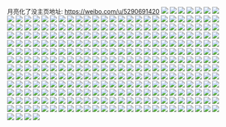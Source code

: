月亮化了没主页地址: https://weibo.com/u/5290691420 
![](https://wx4.sinaimg.cn/mw2000/005M3cwAly1h90er2csirj316o1gp4qp.jpg) 
![](https://wx4.sinaimg.cn/mw2000/005M3cwAly1h90er9rwdej310d1a64f2.jpg) 
![](https://wx4.sinaimg.cn/mw2000/005M3cwAly1h6tk361dhxj30u00ywtdf.jpg) 
![](https://wx4.sinaimg.cn/mw2000/005M3cwAly1h6tk2rx4vxj30u00ucmzf.jpg) 
![](https://wx4.sinaimg.cn/mw2000/005M3cwAly1h6tk2sspnzj30u010ijrx.jpg) 
![](https://wx4.sinaimg.cn/mw2000/005M3cwAly1h6tk2wdkg2j30u010cq3w.jpg) 
![](https://wx4.sinaimg.cn/mw2000/005M3cwAly1h6tk2qx6goj30ua0u0775.jpg) 
![](https://wx4.sinaimg.cn/mw2000/005M3cwAly1h6tk32t297j30u00ys42m.jpg) 
![](https://wx4.sinaimg.cn/mw2000/005M3cwAly1h6tk2urlwbj30u00zewjh.jpg) 
![](https://wx4.sinaimg.cn/mw2000/005M3cwAly1h6j2t4lu03j30u0140tce.jpg) 
![](https://wx4.sinaimg.cn/mw2000/005M3cwAly1h6j2urnlq0j30u01e97ba.jpg) 
![](https://wx4.sinaimg.cn/mw2000/005M3cwAly1h63vnm0ry2j30u0140tn5.jpg) 
![](https://wx4.sinaimg.cn/mw2000/005M3cwAly1h63vvnpbm1j30u014wwme.jpg) 
![](https://wx4.sinaimg.cn/mw2000/005M3cwAly1h63w0zl7knj30u017y106.jpg) 
![](https://wx4.sinaimg.cn/mw2000/005M3cwAly1h63vysjgkaj30u00z0tkz.jpg) 
![](https://wx4.sinaimg.cn/mw2000/005M3cwAly1h5epfsa275j31ba0zgx6p.jpg) 
![](https://wx4.sinaimg.cn/mw2000/005M3cwAly1h5epfu7bouj31hz1zze2p.jpg) 
![](https://wx4.sinaimg.cn/mw2000/005M3cwAly1h5epftfjipj32c0340u0x.jpg) 
![](https://wx4.sinaimg.cn/mw2000/005M3cwAly1h5epfv8hbrj32wj26ekjl.jpg) 
![](https://wx4.sinaimg.cn/mw2000/005M3cwAgy1h4kmef9vz7j30u00u0wl6.jpg) 
![](https://wx4.sinaimg.cn/mw2000/005M3cwAgy1h4kd6kgylxj30u0140wn6.jpg) 
![](https://wx4.sinaimg.cn/mw2000/005M3cwAgy1h4kd6ike6rj30u0140jxw.jpg) 
![](https://wx4.sinaimg.cn/mw2000/005M3cwAgy1h4kmefr56fj31400u0q9h.jpg) 
![](https://wx4.sinaimg.cn/mw2000/005M3cwAgy1h4azk6wty4j32c0340npg.jpg) 
![](https://wx4.sinaimg.cn/mw2000/005M3cwAgy1h4azjy9gi2j32c0340qv5.jpg) 
![](https://wx4.sinaimg.cn/mw2000/005M3cwAgy1h4azjz7y9yj31v01q0avf.jpg) 
![](https://wx4.sinaimg.cn/mw2000/005M3cwAgy1h4azk08igdj32c0340qv5.jpg) 
![](https://wx4.sinaimg.cn/mw2000/005M3cwAgy1h45d7r3vjuj318y1pt1br.jpg) 
![](https://wx4.sinaimg.cn/mw2000/005M3cwAgy1h45d7tyd77j32c0340hdt.jpg) 
![](https://wx4.sinaimg.cn/mw2000/005M3cwAgy1h45ddtkc4nj30yi0jfgqm.jpg) 
![](https://wx4.sinaimg.cn/mw2000/005M3cwAgy1h45d7su5taj32c02y3x6p.jpg) 
![](https://wx4.sinaimg.cn/mw2000/005M3cwAgy1h45ddswigpj30ni0mfdla.jpg) 
![](https://wx4.sinaimg.cn/mw2000/005M3cwAly1h3syh2v9mij30sg1dnwub.jpg) 
![](https://wx4.sinaimg.cn/mw2000/005M3cwAly1h3syh6khybj30t610ywo8.jpg) 
![](https://wx4.sinaimg.cn/mw2000/005M3cwAly1h3syh0vwvxj30vp0w5jua.jpg) 
![](https://wx4.sinaimg.cn/mw2000/005M3cwAly1h3syh3n9k2j32c03404qp.jpg) 
![](https://wx4.sinaimg.cn/mw2000/005M3cwAly1h3sz8rmlwnj30s10v17c8.jpg) 
![](https://wx4.sinaimg.cn/mw2000/005M3cwAly1h3syh4465nj30yi11bgqw.jpg) 
![](https://wx4.sinaimg.cn/mw2000/005M3cwAly1h3sz4xedb4j30zs0tu48q.jpg) 
![](https://wx4.sinaimg.cn/mw2000/005M3cwAgy1h3syjviougj30sg16oh8y.jpg) 
![](https://wx4.sinaimg.cn/mw2000/005M3cwAly1h3syh1ghc1j32ds2dshdt.jpg) 
![](https://wx4.sinaimg.cn/mw2000/005M3cwAly1h2u67849ojj30u0140n3f.jpg) 
![](https://wx4.sinaimg.cn/mw2000/005M3cwAly1h2u676zecvj30sg1sr4bq.jpg) 
![](https://wx4.sinaimg.cn/mw2000/005M3cwAly1h2u67gkafxj30lc0sg0z8.jpg) 
![](https://wx4.sinaimg.cn/mw2000/005M3cwAly1h2u679jz5jj30u0140agv.jpg) 
![](https://wx4.sinaimg.cn/mw2000/005M3cwAly1h2u67anepgj30u01hd7bt.jpg) 
![](https://wx4.sinaimg.cn/mw2000/005M3cwAly1h2u6cm4ugvj30u0141k2d.jpg) 
![](https://wx4.sinaimg.cn/mw2000/005M3cwAly1h1tf9w2dz4j31o0280u0z.jpg) 
![](https://wx4.sinaimg.cn/mw2000/005M3cwAly1h1tfa10uloj31or280kjm.jpg) 
![](https://wx4.sinaimg.cn/mw2000/005M3cwAly1h1tf9xy356j316o1kwu0x.jpg) 
![](https://wx4.sinaimg.cn/mw2000/005M3cwAly1h1s75he6xnj31s035su0y.jpg) 
![](https://wx4.sinaimg.cn/mw2000/005M3cwAly1h1s75idu8wj30vg1bzjzn.jpg) 
![](https://wx4.sinaimg.cn/mw2000/005M3cwAly1h1s7l33huij30mi0u0ter.jpg) 
![](https://wx4.sinaimg.cn/mw2000/005M3cwAly1h1s758cqrmj30u01sxaqz.jpg) 
![](https://wx4.sinaimg.cn/mw2000/005M3cwAly1h1s5ttev87j30sg3g9e81.jpg) 
![](https://wx4.sinaimg.cn/mw2000/005M3cwAly1h1s759id0mj30mi0u045u.jpg) 
![](https://wx4.sinaimg.cn/mw2000/005M3cwAly1h14um1i68mj30s91nijzf.jpg) 
![](https://wx4.sinaimg.cn/mw2000/005M3cwAly1h14ul7darzj31pp2dr4gd.jpg) 
![](https://wx4.sinaimg.cn/mw2000/005M3cwAly1h14ul9fqfpj30sg4n3hdu.jpg) 
![](https://wx4.sinaimg.cn/mw2000/005M3cwAly1h14ulbgwtqj30sg2xt7wh.jpg) 
![](https://wx4.sinaimg.cn/mw2000/005M3cwAly1h14ulgfss3j30sg6fp7wj.jpg) 
![](https://wx4.sinaimg.cn/mw2000/005M3cwAly1h14ul4904nj30sg4v24qq.jpg) 
![](https://wx4.sinaimg.cn/mw2000/005M3cwAly1h14ulkm3c9j32dc35sx6r.jpg) 
![](https://wx4.sinaimg.cn/mw2000/005M3cwAly1h14ul6b2pvj30sg280aw5.jpg) 
![](https://wx4.sinaimg.cn/mw2000/005M3cwAly1h14ul6n0csj30sg0r343m.jpg) 
![](https://wx4.sinaimg.cn/mw2000/005M3cwAly1h0z9bjiyyvj31o01o0kjl.jpg) 
![](https://wx4.sinaimg.cn/mw2000/005M3cwAly1h01s1600ooj31yb2ewb2a.jpg) 
![](https://wx4.sinaimg.cn/mw2000/005M3cwAly1h01s17ccv1j31xt2wox6p.jpg) 
![](https://wx4.sinaimg.cn/mw2000/005M3cwAgy1gz57q1n4xqj32ds2ds1l0.jpg) 
![](https://wx4.sinaimg.cn/mw2000/005M3cwAgy1gz57oywh12j32zy21xkjl.jpg) 
![](https://wx4.sinaimg.cn/mw2000/005M3cwAgy1gz57sxqzjcj30sg1s0b29.jpg) 
![](https://wx4.sinaimg.cn/mw2000/005M3cwAgy1gz57pwvci0j31t62g0npd.jpg) 
![](https://wx4.sinaimg.cn/mw2000/005M3cwAgy1gz57z14m7dj32dc35s1l0.jpg) 
![](https://wx4.sinaimg.cn/mw2000/005M3cwAgy1gz57q6pajtj32dc35sx6r.jpg) 
![](https://wx4.sinaimg.cn/mw2000/005M3cwAgy1gz1ilpwaicj32c03404qp.jpg) 
![](https://wx4.sinaimg.cn/mw2000/005M3cwAgy1gyy5exv1y7j30u00ov7al.jpg) 
![](https://wx4.sinaimg.cn/mw2000/005M3cwAgy1gyy5a7jjvrj30u01920x6.jpg) 
![](https://wx4.sinaimg.cn/mw2000/005M3cwAgy1gyyaimgckaj30u00yu7aj.jpg) 
![](https://wx4.sinaimg.cn/mw2000/005M3cwAgy1gyy5a6nq00j30u01acwj4.jpg) 
![](https://wx4.sinaimg.cn/mw2000/005M3cwAgy1gyy5vf14ezj30u013atfy.jpg) 
![](https://wx4.sinaimg.cn/mw2000/005M3cwAgy1gyy5akkxzdj313u0tuq9x.jpg) 
![](https://wx4.sinaimg.cn/mw2000/005M3cwAgy1gyy5elftd0j30u0140jws.jpg) 
![](https://wx4.sinaimg.cn/mw2000/005M3cwAgy1gyy5erh6fbj30u018vdmg.jpg) 
![](https://wx4.sinaimg.cn/mw2000/005M3cwAgy1gyy5izaxlbj30w60ld7a5.jpg) 
![](https://wx4.sinaimg.cn/mw2000/005M3cwAgy1gxrf4j8p9nj31sc2dshdu.jpg) 
![](https://wx4.sinaimg.cn/mw2000/005M3cwAgy1gxrf48ujx2j31dj2ds7wi.jpg) 
![](https://wx4.sinaimg.cn/mw2000/005M3cwAgy1gxrf4ax0kjj31rt1td1ky.jpg) 
![](https://wx4.sinaimg.cn/mw2000/005M3cwAgy1gxrf474q97j30mi0u0wqf.jpg) 
![](https://wx4.sinaimg.cn/mw2000/005M3cwAgy1gx9wap5k0bj31sc1scb29.jpg) 
![](https://wx4.sinaimg.cn/mw2000/005M3cwAgy1gx9wazvc52j32c02c0hdt.jpg) 
![](https://wx4.sinaimg.cn/mw2000/005M3cwAgy1gx9wd46e1tj31o02807wh.jpg) 
![](https://wx4.sinaimg.cn/mw2000/005M3cwAgy1gx9watu7h3j32392xsqv5.jpg) 
![](https://wx4.sinaimg.cn/mw2000/005M3cwAgy1gx9was1cemj31sc2ds1kh.jpg) 
![](https://wx4.sinaimg.cn/mw2000/005M3cwAgy1gx9way9ew6j31o00xuao7.jpg) 
![](https://wx4.sinaimg.cn/mw2000/005M3cwAgy1gx9waupl3sj30sg1kw7jx.jpg) 
![](https://wx4.sinaimg.cn/mw2000/005M3cwAgy1gx9wjqfxa7j312g0pi121.jpg) 
![](https://wx4.sinaimg.cn/mw2000/005M3cwAgy1gx9waxn9o9j32ao2q4b2b.jpg) 
![](https://wx4.sinaimg.cn/mw2000/005M3cwAgy1gwzq4myty1j30sg2wae81.jpg) 
![](https://wx4.sinaimg.cn/mw2000/005M3cwAgy1gx0yb4bzetj31pi2bbb2a.jpg) 
![](https://wx4.sinaimg.cn/mw2000/005M3cwAgy1gx0y7g5tsej31o0280u0x.jpg) 
![](https://wx4.sinaimg.cn/mw2000/005M3cwAgy1gwzpwe3cflj30sg2gab29.jpg) 
![](https://wx4.sinaimg.cn/mw2000/005M3cwAgy1gx0yb7ozm6j31sg2ds1kz.jpg) 
![](https://wx4.sinaimg.cn/mw2000/005M3cwAgy1gwzpz8zubaj30sg1dsk8p.jpg) 
![](https://wx4.sinaimg.cn/mw2000/005M3cwAgy1gx0y7e32hrj31s035shdu.jpg) 
![](https://wx4.sinaimg.cn/mw2000/005M3cwAgy1gx0yev559wj30fp0kqwgi.jpg) 
![](https://wx4.sinaimg.cn/mw2000/005M3cwAgy1gx0ybs6xhgj30sg1rm1ip.jpg) 
![](https://wx4.sinaimg.cn/mw2000/005M3cwAgy1gvu194cvj8j30k00zkdru.jpg) 
![](https://wx4.sinaimg.cn/mw2000/005M3cwAgy1gvu2k9ygmsj33402c0kjl.jpg) 
![](https://wx4.sinaimg.cn/mw2000/005M3cwAgy1gvu13opoxgj32c029dnpd.jpg) 
![](https://wx4.sinaimg.cn/mw2000/005M3cwAgy1gvu2td2a2dj32c033zkjm.jpg) 
![](https://wx4.sinaimg.cn/mw2000/005M3cwAgy1gvu38f9gnmj315u0tgndw.jpg) 
![](https://wx4.sinaimg.cn/mw2000/005M3cwAgy1gvqdcy25qwj60tz116k8q02.jpg) 
![](https://wx4.sinaimg.cn/mw2000/005M3cwAgy1gvqdcwicu1j62c03407wj02.jpg) 
![](https://wx4.sinaimg.cn/mw2000/005M3cwAgy1gvu11xnrqrj30sg2wqe81.jpg) 
![](https://wx4.sinaimg.cn/mw2000/005M3cwAgy1gvu2gxqkntj30sg2hj1kx.jpg) 
![](https://wx4.sinaimg.cn/mw2000/005M3cwAgy1gu09yukgz1j62c0340b2a02.jpg) 
![](https://wx4.sinaimg.cn/mw2000/005M3cwAgy1gu09yo3zw4j62322xne8102.jpg) 
![](https://wx4.sinaimg.cn/mw2000/005M3cwAgy1gu0a3j6yscj61o025gkjl02.jpg) 
![](https://wx4.sinaimg.cn/mw2000/005M3cwAgy1gu0a3ho1zij61o01o0b2902.jpg) 
![](https://wx4.sinaimg.cn/mw2000/005M3cwAgy1gu09zrxrjhj60kk0pd0zu02.jpg) 
![](https://wx4.sinaimg.cn/mw2000/005M3cwAgy1gu09ys24noj62c03404qr02.jpg) 
![](https://wx4.sinaimg.cn/mw2000/005M3cwAgy1gu0a1qazkrj616o1kwhdu02.jpg) 
![](https://wx4.sinaimg.cn/mw2000/005M3cwAgy1gu09z0g427j63402c01kz02.jpg) 
![](https://wx4.sinaimg.cn/mw2000/005M3cwAgy1gu0a3ktgv0j62ao328qv702.jpg) 
![](https://wx4.sinaimg.cn/mw2000/005M3cwAly1gt0iaevicij30u00u07aw.jpg) 
![](https://wx4.sinaimg.cn/mw2000/005M3cwAly1gt0iagq3c3j31400u0tg9.jpg) 
![](https://wx4.sinaimg.cn/mw2000/005M3cwAly1gt0iaid4dej31400u0qa7.jpg) 
![](https://wx4.sinaimg.cn/mw2000/005M3cwAly1gt0iajf4znj30u00u043t.jpg) 
![](https://wx4.sinaimg.cn/mw2000/005M3cwAly1gt0ialaztsj31400u049e.jpg) 
![](https://wx4.sinaimg.cn/mw2000/005M3cwAly1gt0iawroj5j30u00u00xt.jpg) 
![](https://wx4.sinaimg.cn/mw2000/005M3cwAly1grddubariuj316o1kwnpd.jpg) 
![](https://wx4.sinaimg.cn/mw2000/005M3cwAly1grddtq7dbrj32c01mwb29.jpg) 
![](https://wx4.sinaimg.cn/mw2000/005M3cwAly1grddtuyotej31al1kw1kz.jpg) 
![](https://wx4.sinaimg.cn/mw2000/005M3cwAly1grde1gyxkxj30sg2837wj.jpg) 
![](https://wx4.sinaimg.cn/mw2000/005M3cwAly1grddui59skj31kw16okjn.jpg) 
![](https://wx4.sinaimg.cn/mw2000/005M3cwAly1grddtxxmh4j30ty1404qp.jpg) 
![](https://wx4.sinaimg.cn/mw2000/005M3cwAly1grddtw4zxzj30qw0zwgxz.jpg) 
![](https://wx4.sinaimg.cn/mw2000/005M3cwAly1grddud0xr0j30te0n0tlp.jpg) 
![](https://wx4.sinaimg.cn/mw2000/005M3cwAly1grdduphl8fj30ty12wkjl.jpg) 
![](https://wx4.sinaimg.cn/mw2000/005M3cwAly1grddu8hm7sj31ax1kwnpe.jpg) 
![](https://wx4.sinaimg.cn/mw2000/005M3cwAly1grdduc7yqsj311i1e04du.jpg) 
![](https://wx4.sinaimg.cn/mw2000/005M3cwAly1gqltegh4vlj32nj26uu13.jpg) 
![](https://wx4.sinaimg.cn/mw2000/005M3cwAly1gqltj2aa9uj32c0340x6w.jpg) 
![](https://wx4.sinaimg.cn/mw2000/005M3cwAly1gqltew47plj32c0340e8a.jpg) 
![](https://wx4.sinaimg.cn/mw2000/005M3cwAly1gqltfkqvesj33402c0e8f.jpg) 
![](https://wx4.sinaimg.cn/mw2000/005M3cwAly1gqlthj77e1j32c0340x6r.jpg) 
![](https://wx4.sinaimg.cn/mw2000/005M3cwAly1gqltfmbcihj32c01yndw0.jpg) 
![](https://wx4.sinaimg.cn/mw2000/005M3cwAly1gqltg0d7e7j32c0340npk.jpg) 
![](https://wx4.sinaimg.cn/mw2000/005M3cwAly1gqltg3hicij30sg14tqv5.jpg) 
![](https://wx4.sinaimg.cn/mw2000/005M3cwAly1gqltgsa4erj32c0340e82.jpg) 
![](https://wx4.sinaimg.cn/mw2000/005M3cwAly1gpwfskjgojj316h1knqv8.jpg) 
![](https://wx4.sinaimg.cn/mw2000/005M3cwAly1gprrv1lrn7j30u0140ang.jpg) 
![](https://wx4.sinaimg.cn/mw2000/005M3cwAly1gprsloaws2j31400u0tji.jpg) 
![](https://wx4.sinaimg.cn/mw2000/005M3cwAly1gprruzr6aaj30u0140k9t.jpg) 
![](https://wx4.sinaimg.cn/mw2000/005M3cwAly1gprsrauek6j30u0140wnl.jpg) 
![](https://wx4.sinaimg.cn/mw2000/005M3cwAly1gprslucif3j30u0140wuj.jpg) 
![](https://wx4.sinaimg.cn/mw2000/005M3cwAly1gprslzxtygj30u0140wu3.jpg) 
![](https://wx4.sinaimg.cn/mw2000/005M3cwAly1gprruyddw8j30u0140h57.jpg) 
![](https://wx4.sinaimg.cn/mw2000/005M3cwAly1gprslhe2f4j31400u07j0.jpg) 
![](https://wx4.sinaimg.cn/mw2000/005M3cwAly1gprrv0d94rj30u01401g5.jpg) 
![](https://wx4.sinaimg.cn/mw2000/005M3cwAly1gprsyjnr1cj30u10u07eh.jpg) 
![](https://wx4.sinaimg.cn/mw2000/005M3cwAgy1gnz5j1pfg3j30sg0sgnjm.jpg) 
![](https://wx4.sinaimg.cn/mw2000/005M3cwAly1gn9luscbilj30u0140wks.jpg) 
![](https://wx4.sinaimg.cn/mw2000/005M3cwAly1gn9lusu9ryj31400u0tca.jpg) 
![](https://wx4.sinaimg.cn/mw2000/005M3cwAly1gn9lvahf10j31400u07bf.jpg) 
![](https://wx4.sinaimg.cn/mw2000/005M3cwAly1gn9m4et0epj31400u043m.jpg) 
![](https://wx4.sinaimg.cn/mw2000/005M3cwAly1gn9m3x9n0lj30u00u0783.jpg) 
![](https://wx4.sinaimg.cn/mw2000/005M3cwAly1gn9lurj8eyj31400u0dow.jpg) 
![](https://wx4.sinaimg.cn/mw2000/005M3cwAly1gn9luqnv5jj31400u0qdj.jpg) 
![](https://wx4.sinaimg.cn/mw2000/005M3cwAly1gn9m3a9zbsj30u00u0q7e.jpg) 
![](https://wx4.sinaimg.cn/mw2000/005M3cwAly1gn9lutxwjkj31an0u0tga.jpg) 
![](https://wx4.sinaimg.cn/mw2000/005M3cwAly1gn95cjxowdj30u00u0dkw.jpg) 
![](https://wx4.sinaimg.cn/mw2000/005M3cwAly1gn95cnh2eij30u00u077f.jpg) 
![](https://wx4.sinaimg.cn/mw2000/005M3cwAly1gn95dl9kohj30u0140dkc.jpg) 
![](https://wx4.sinaimg.cn/mw2000/005M3cwAly1gn957ic8c9j31400u0wj1.jpg) 
![](https://wx4.sinaimg.cn/mw2000/005M3cwAly1gn957k50nqj30u00u0abr.jpg) 
![](https://wx4.sinaimg.cn/mw2000/005M3cwAly1gn957kn913j30hs0gx0tw.jpg) 
![](https://wx4.sinaimg.cn/mw2000/005M3cwAly1gn957hk6maj31430u043v.jpg) 
![](https://wx4.sinaimg.cn/mw2000/005M3cwAly1gn957gx14bj30ku0vaq73.jpg) 
![](https://wx4.sinaimg.cn/mw2000/005M3cwAly1gn957j6fqjj30u0190aj4.jpg) 
![](https://wx4.sinaimg.cn/mw2000/005M3cwAly1gm8dftkoj5j30u0140jw6.jpg) 
![](https://wx4.sinaimg.cn/mw2000/005M3cwAly1gm8di20q6zj30u014041e.jpg) 
![](https://wx4.sinaimg.cn/mw2000/005M3cwAly1gm8di2v84oj30u0140n0e.jpg) 
![](https://wx4.sinaimg.cn/mw2000/005M3cwAly1gm8di3nqa7j30u00u0n1s.jpg) 
![](https://wx4.sinaimg.cn/mw2000/005M3cwAly1gm8di4okm5j30u0140wjw.jpg) 
![](https://wx4.sinaimg.cn/mw2000/005M3cwAly1gm8di5rr8rj30u00wiwih.jpg) 
![](https://wx4.sinaimg.cn/mw2000/005M3cwAly1gm8d9o69otj30iy2dcn7b.jpg) 
![](https://wx4.sinaimg.cn/mw2000/005M3cwAly1gm8dc7ijn9j30rs112td1.jpg) 
![](https://wx4.sinaimg.cn/mw2000/005M3cwAly1gm8di7lfpij30rs3ce1gg.jpg) 
![](https://wx4.sinaimg.cn/mw2000/005M3cwAly1gm8di8m3d4j30u0140q61.jpg) 
![](https://wx4.sinaimg.cn/mw2000/005M3cwAly1gm8diau79fj30rs5eh7wh.jpg) 
![](https://wx4.sinaimg.cn/mw2000/005M3cwAgy1gm0ip414hjj32ao2aonpf.jpg) 
![](https://wx4.sinaimg.cn/mw2000/005M3cwAgy1glvewo0hmtj30uo0n0tcq.jpg) 
![](https://wx4.sinaimg.cn/mw2000/005M3cwAly1gln4e3yoclj30u0500hdt.jpg) 
![](https://wx4.sinaimg.cn/mw2000/005M3cwAly1gln4e1n3amj30ju2isnby.jpg) 
![](https://wx4.sinaimg.cn/mw2000/005M3cwAly1gln4e6hrfoj30u03xhatc.jpg) 
![](https://wx4.sinaimg.cn/mw2000/005M3cwAly1gln4e51jbyj30u01vq4ec.jpg) 
![](https://wx4.sinaimg.cn/mw2000/005M3cwAly1gln4kftm7tj30u02i0qlh.jpg) 
![](https://wx4.sinaimg.cn/mw2000/005M3cwAly1glq5n4ug8zj30u01gigy2.jpg) 
![](https://wx4.sinaimg.cn/mw2000/005M3cwAly1gln4dyf2xdj30u00u0tjh.jpg) 
![](https://wx4.sinaimg.cn/mw2000/005M3cwAly1gln4dz6hbpj30ku10d43n.jpg) 
![](https://wx4.sinaimg.cn/mw2000/005M3cwAly1gln4e0uamvj30o12isk04.jpg) 
![](https://wx4.sinaimg.cn/mw2000/005M3cwAgy1glc03urmw1j31vq1vqkjn.jpg) 
![](https://wx4.sinaimg.cn/mw2000/005M3cwAgy1glc03nin48j30ty0u07wh.jpg) 
![](https://wx4.sinaimg.cn/mw2000/005M3cwAly1gkllsn8nu4j33402c0kjl.jpg) 
![](https://wx4.sinaimg.cn/mw2000/005M3cwAly1gkllstgtrsj312a0tvnpd.jpg) 
![](https://wx4.sinaimg.cn/mw2000/005M3cwAly1gkllsgx5mwj32c02c0b29.jpg) 
![](https://wx4.sinaimg.cn/mw2000/005M3cwAly1gkllssc88ej31020u0qv5.jpg) 
![](https://wx4.sinaimg.cn/mw2000/005M3cwAly1gkllsrb94bj313u0tux6p.jpg) 
![](https://wx4.sinaimg.cn/mw2000/005M3cwAly1gkllsjv2fdj31mb1mb4qp.jpg) 
![](https://wx4.sinaimg.cn/mw2000/005M3cwAly1gkllsovc31j31190nkjzi.jpg) 
![](https://wx4.sinaimg.cn/mw2000/005M3cwAly1gkllslezzjj31mb1mb4qq.jpg) 
![](https://wx4.sinaimg.cn/mw2000/005M3cwAly1gkllsi2di5j30q10q143e.jpg) 
![](https://wx4.sinaimg.cn/mw2000/005M3cwAly1gkllsivwhwj31hz1hzb29.jpg) 
![](https://wx4.sinaimg.cn/mw2000/005M3cwAly1gkllsq2u7kj31ia1osany.jpg) 
![](https://wx4.sinaimg.cn/mw2000/005M3cwAgy1gki7xlexhtj32c0340x6s.jpg) 
![](https://wx4.sinaimg.cn/mw2000/005M3cwAgy1gki8c5jb1lj31400u07wh.jpg) 
![](https://wx4.sinaimg.cn/mw2000/005M3cwAgy1gki7xpz5a0j31w02iokjn.jpg) 
![](https://wx4.sinaimg.cn/mw2000/005M3cwAgy1gki85ui8ukj30mi0u0aw6.jpg) 
![](https://wx4.sinaimg.cn/mw2000/005M3cwAgy1gki7xru2e8j32sa237hdu.jpg) 
![](https://wx4.sinaimg.cn/mw2000/005M3cwAgy1gki85til0ij32c03404qp.jpg) 
![](https://wx4.sinaimg.cn/mw2000/005M3cwAly1gjda92s3k8j327a2xq4qq.jpg) 
![](https://wx4.sinaimg.cn/mw2000/005M3cwAly1gja5l4zzg3j33402c0e81.jpg) 
![](https://wx4.sinaimg.cn/mw2000/005M3cwAly1gja5rhcbbij32q121jb29.jpg) 
![](https://wx4.sinaimg.cn/mw2000/005M3cwAly1gja5rbsk2ej32c02c0hdu.jpg) 
![](https://wx4.sinaimg.cn/mw2000/005M3cwAly1gja5noyk3vj31oh1oh7wh.jpg) 
![](https://wx4.sinaimg.cn/mw2000/005M3cwAly1gjapgg80qjj30yi0yiacg.jpg) 
![](https://wx4.sinaimg.cn/mw2000/005M3cwAly1gja5nklkwpj31yq1o0tz9.jpg) 
![](https://wx4.sinaimg.cn/mw2000/005M3cwAly1gja5nmbk8mj31w02iou0y.jpg) 
![](https://wx4.sinaimg.cn/mw2000/005M3cwAly1gja5reyxk2j32c03404qr.jpg) 
![](https://wx4.sinaimg.cn/mw2000/005M3cwAly1gja5l6zdf6j315o2bde81.jpg) 
![](https://wx4.sinaimg.cn/mw2000/005M3cwAly1gja5l5m8e8j30rs0nedko.jpg) 
![](https://wx4.sinaimg.cn/mw2000/005M3cwAly1gja5l3h1duj30rs1ive82.jpg) 
![](https://wx4.sinaimg.cn/mw2000/005M3cwAly1gja5nqfxtmj32c02c0x6p.jpg) 
![](https://wx4.sinaimg.cn/mw2000/005M3cwAly1gja5ral0vdj30cv0cwabs.jpg) 
![](https://wx4.sinaimg.cn/mw2000/005M3cwAly1gja4r1axhyj32362nfb29.jpg) 
![](https://wx4.sinaimg.cn/mw2000/005M3cwAly1gja4r2tcsmj327o2uqnpd.jpg) 
![](https://wx4.sinaimg.cn/mw2000/005M3cwAly1gja54w3u52j32c03407wh.jpg) 
![](https://wx4.sinaimg.cn/mw2000/005M3cwAly1gja4qz15e3j30rs14pn3h.jpg) 
![](https://wx4.sinaimg.cn/mw2000/005M3cwAly1gja4qzqjo5j30rs2beqrr.jpg) 
![](https://wx4.sinaimg.cn/mw2000/005M3cwAly1gja55nqnyxj323z2bj4qp.jpg) 
![](https://wx4.sinaimg.cn/mw2000/005M3cwAly1gixg646oefj30u00ybago.jpg) 
![](https://wx4.sinaimg.cn/mw2000/005M3cwAly1gixg93cl3yj33402c0kjl.jpg) 
![](https://wx4.sinaimg.cn/mw2000/005M3cwAly1gixgfklorej33402c0e83.jpg) 
![](https://wx4.sinaimg.cn/mw2000/005M3cwAly1gixgfi2zbaj32c03404qq.jpg) 
![](https://wx4.sinaimg.cn/mw2000/005M3cwAly1gixg98fchmj33402c04qp.jpg) 
![](https://wx4.sinaimg.cn/mw2000/005M3cwAly1gixgadfh7kj30u0140jz6.jpg) 
![](https://wx4.sinaimg.cn/mw2000/005M3cwAly1gixgfwsmfuj316o1kwner.jpg) 
![](https://wx4.sinaimg.cn/mw2000/005M3cwAly1gixg96qt36j32c0340qv5.jpg) 
![](https://wx4.sinaimg.cn/mw2000/005M3cwAly1gixg65ag77j32801o0kjl.jpg) 
![](https://wx4.sinaimg.cn/mw2000/005M3cwAly1gixg67x83pj316o1kwhdt.jpg) 
![](https://wx4.sinaimg.cn/mw2000/005M3cwAgy1gin4hqzcn5j32c0340b29.jpg) 
![](https://wx4.sinaimg.cn/mw2000/005M3cwAgy1gin4ho3343j324u2u4e81.jpg) 
![](https://wx4.sinaimg.cn/mw2000/005M3cwAgy1gin4kh9ssij33402c0h3g.jpg) 
![](https://wx4.sinaimg.cn/mw2000/005M3cwAgy1gin4i07sxaj316o1kwe81.jpg) 
![](https://wx4.sinaimg.cn/mw2000/005M3cwAgy1gin4lmmu99j30u00u0kjc.jpg) 
![](https://wx4.sinaimg.cn/mw2000/005M3cwAgy1gin4itke9nj313u0tu1kx.jpg) 
![](https://wx4.sinaimg.cn/mw2000/005M3cwAgy1ghqbivseclj33402c01kx.jpg) 
![](https://wx4.sinaimg.cn/mw2000/005M3cwAgy1ghqbirp5ojj33402c0npe.jpg) 
![](https://wx4.sinaimg.cn/mw2000/005M3cwAgy1ghqjm5slr3j33402c04qp.jpg) 
![](https://wx4.sinaimg.cn/mw2000/005M3cwAgy1ghqbj98kfjj33402c0b2a.jpg) 
![](https://wx4.sinaimg.cn/mw2000/005M3cwAgy1ghqbiphk4bj30go09e0tb.jpg) 
![](https://wx4.sinaimg.cn/mw2000/005M3cwAgy1ghqbizxjftj32se23c1kz.jpg) 
![](https://wx4.sinaimg.cn/mw2000/005M3cwAgy1ghqbj10vlnj33402c0azy.jpg) 
![](https://wx4.sinaimg.cn/mw2000/005M3cwAgy1ghqbj39n75j33402c07wh.jpg) 
![](https://wx4.sinaimg.cn/mw2000/005M3cwAgy1ghqbj61xh4j33402c04qp.jpg) 
![](https://wx4.sinaimg.cn/mw2000/005M3cwAgy1gh8xomvzklj30rs0oe77d.jpg) 
![](https://wx4.sinaimg.cn/mw2000/005M3cwAgy1gh8xoni6q2j30rs111qa7.jpg) 
![](https://wx4.sinaimg.cn/mw2000/005M3cwAgy1gh8xoq86t0j31mb1mb4qp.jpg) 
![](https://wx4.sinaimg.cn/mw2000/005M3cwAgy1gh8xoihrmbj31mb1mbe5l.jpg) 
![](https://wx4.sinaimg.cn/mw2000/005M3cwAgy1gh8xokcbgnj30v00v0n3v.jpg) 
![](https://wx4.sinaimg.cn/mw2000/005M3cwAgy1gh8xqrspddj32rw22xb29.jpg) 
![](https://wx4.sinaimg.cn/mw2000/005M3cwAgy1gh8xom9emmj30sf1ej11j.jpg) 
![](https://wx4.sinaimg.cn/mw2000/005M3cwAgy1gh8xojpo4ej31o01o01gg.jpg) 
![](https://wx4.sinaimg.cn/mw2000/005M3cwAgy1gh8xqmjq6pj33402c0qkl.jpg) 
![](https://wx4.sinaimg.cn/mw2000/005M3cwAgy1ggxgtdkpg0j31kw16ob29.jpg) 
![](https://wx4.sinaimg.cn/mw2000/005M3cwAgy1ggxgtapkrnj325q1mbnnp.jpg) 
![](https://wx4.sinaimg.cn/mw2000/005M3cwAgy1ggxgtckxedj31kw1kwkjn.jpg) 
![](https://wx4.sinaimg.cn/mw2000/005M3cwAgy1ggxh1sv66tj30u00u0qdf.jpg) 
![](https://wx4.sinaimg.cn/mw2000/005M3cwAgy1ggxh1sdqo3j318z0u0q5d.jpg) 
![](https://wx4.sinaimg.cn/mw2000/005M3cwAgy1ggxh71539jj31400u04qp.jpg) 
![](https://wx4.sinaimg.cn/mw2000/005M3cwAgy1ggsq4o7ki5j314y1imkb5.jpg) 
![](https://wx4.sinaimg.cn/mw2000/005M3cwAgy1ggsqvn5te2j30tx13w7gx.jpg) 
![](https://wx4.sinaimg.cn/mw2000/005M3cwAgy1ggsq87iqndj31zg2n9kjl.jpg) 
![](https://wx4.sinaimg.cn/mw2000/005M3cwAgy1ggsq4np5rtj30rs15okb0.jpg) 
![](https://wx4.sinaimg.cn/mw2000/005M3cwAgy1ggsq4p4g0rj31kv1kw7wh.jpg) 
![](https://wx4.sinaimg.cn/mw2000/005M3cwAgy1ggsqunyfy4j30rs15oqle.jpg) 
![](https://wx4.sinaimg.cn/mw2000/005M3cwAgy1ggsqti38zyj30t40xwk2o.jpg) 
![](https://wx4.sinaimg.cn/mw2000/005M3cwAgy1ggsq572nkdj30rs15o1b6.jpg) 
![](https://wx4.sinaimg.cn/mw2000/005M3cwAgy1ggsq867vcyj32c03404qp.jpg) 
![](https://wx4.sinaimg.cn/mw2000/005M3cwAgy1gggj2m2v7jj31kw1kwqv5.jpg) 
![](https://wx4.sinaimg.cn/mw2000/005M3cwAgy1gggj2mhulwj33402c0qf1.jpg) 
![](https://wx4.sinaimg.cn/mw2000/005M3cwAgy1gggj2nyy47j33402c0aq0.jpg) 
![](https://wx4.sinaimg.cn/mw2000/005M3cwAgy1gggj3712n5j31o01o0kjl.jpg) 
![](https://wx4.sinaimg.cn/mw2000/005M3cwAgy1ggchfogfg7j30u0140n71.jpg) 
![](https://wx4.sinaimg.cn/mw2000/005M3cwAgy1ggchfnqcl5j30u0140wn8.jpg) 
![](https://wx4.sinaimg.cn/mw2000/005M3cwAgy1ggchvr0z5xj31360u0gta.jpg) 
![](https://wx4.sinaimg.cn/mw2000/005M3cwAgy1ge3j08qwvij30u00tqtby.jpg) 
![](https://wx4.sinaimg.cn/mw2000/005M3cwAgy1ge033riwtdj30zk1bo7ky.jpg) 
![](https://wx4.sinaimg.cn/mw2000/005M3cwAgy1ge033s0yf6j30zk1bgqij.jpg) 
![](https://wx4.sinaimg.cn/mw2000/005M3cwAgy1ge033sk38uj30u0140qij.jpg) 
![](https://wx4.sinaimg.cn/mw2000/005M3cwAgy1ge033uyq7dj30u0140k8o.jpg) 
![](https://wx4.sinaimg.cn/mw2000/005M3cwAgy1ge033tcwrfj30tm140h8a.jpg) 
![](https://wx4.sinaimg.cn/mw2000/005M3cwAgy1ge033qywa1j30qo140wmp.jpg) 
![](https://wx4.sinaimg.cn/mw2000/005M3cwAgy1ge033uahr2j30u0140hd8.jpg) 
![](https://wx4.sinaimg.cn/mw2000/005M3cwAgy1ge033q56mej315o3kanpe.jpg) 
![](https://wx4.sinaimg.cn/mw2000/005M3cwAgy1ge033vgq0wj30qn1404cm.jpg) 
![](https://wx4.sinaimg.cn/mw2000/005M3cwAgy1gd6fjfqgyyj30u00u0q6t.jpg) 
![](https://wx4.sinaimg.cn/mw2000/005M3cwAgy1g6egaz495nj30u00u075z.jpg) 
![](https://wx4.sinaimg.cn/mw2000/005M3cwAgy1g6eg9jahhjj32ao2ao1ky.jpg) 
![](https://wx4.sinaimg.cn/mw2000/005M3cwAly1g1fvwqvp07j30lu0ovjss.jpg) 

